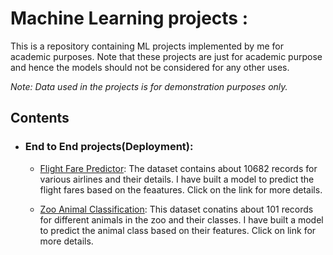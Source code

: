 # Machine Learning projects : 
This is a repository containing ML projects implemented by me for academic purposes. Note that these projects are just for academic purpose and hence the models should not be considered for any other uses.

_Note: Data used in the projects is for demonstration purposes only._

## Contents

- ### End to End projects(Deployment):

	- [Flight Fare Predictor](https://github.com/Pratik872/ML/tree/main/E2E%20Project/FlightFarePredictor): The dataset contains about 10682 records for various airlines and their details. I have built a model to predict the flight fares based on the feaatures. Click on the link for more details.

	- [Zoo Animal Classification](https://github.com/Pratik872/ML/tree/main/E2E%20Project/Zoo%20Animal%20Classification): This dataset conatins about 101 records for different animals in the zoo and their classes. I have built a model to predict the animal class based on their features. Click on link for more details.
